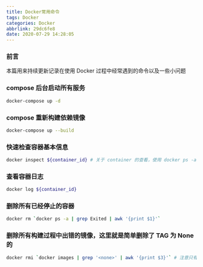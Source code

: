 ```yaml
---
title: Docker常用命令
tags: Docker
categories: Docker
abbrlink: 29dc6fe8
date: 2020-07-29 14:28:05
---
```

### 前言
本篇用来持续更新记录在使用 Docker 过程中经常遇到的命令以及一些小问题
<!--more-->

### compose 后台启动所有服务
```sh
docker-compose up -d
```
### compose 重新构建依赖镜像
```sh
docker-compose up --build
```
### 快速检查容器基本信息
```sh
docker inspect ${container_id} # 关于 container 的查看，使用 docker ps -a
```
### 查看容器日志
```sh
docker log ${container_id}
```
### 删除所有已经停止的容器
```sh
docker rm `docker ps -a | grep Exited | awk '{print $1}'`
```
### 删除所有构建过程中出错的镜像，这里就是简单删除了 TAG 为 None 的
```sh
docker rmi `docker images | grep '<none>' | awk '{print $3}'` # 注意只有删除了依赖镜像的相关容器后才能删除基础镜像
```

